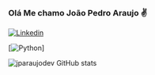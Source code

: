 ### Olá Me chamo João Pedro Araujo ✌️

[![Linkedin](https://img.shields.io/badge/LinkedIn-0077B5?style=for-the-badge&logo=linkedin&logoColor=white)](https://www.linkedin.com/in/jo%C3%A3o-pedro-araujo-328741162/)

[![Python](https://img.shields.io/badge/Python-3776AB?style=for-the-badge&logo=python&logoColor=white)]

![jparaujodev GitHub stats](https://github-readme-stats.vercel.app/api?username=jparaujodev&show_icons=true&theme=radical)
